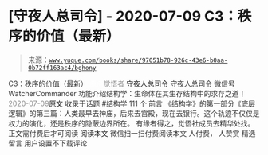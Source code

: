 # [守夜人总司令] - 2020-07-09 C3：秩序的价值（最新）

> 来源：[`www.yuque.com/books/share/97051b78-926c-43e6-b0aa-0b72ff163ac4/bghony`](https://www.yuque.com/books/share/97051b78-926c-43e6-b0aa-0b72ff163ac4/bghony)

<ne-p id="520f42f3293818f927861ebbd5b15da4_p_0" data-lake-id="520f42f3293818f927861ebbd5b15da4_p_0"><ne-text id="u357491cd" style="color: rgb(51, 51, 51);">C3：秩序的价值（最新）</ne-text></ne-p> <ne-p id="d11d9095c48220bc4f4588fa5203412f" data-lake-id="d11d9095c48220bc4f4588fa5203412f"><ne-text id="u23572b12" ne-fontsize="12" style="color: rgb(255, 255, 255);">原创</ne-text><ne-text id="u783907f8" style="color: rgb(140, 140, 140);">觉悟者</ne-text> <ne-text id="uff338544" ne-fontsize="14">守夜人总司令</ne-text></ne-p> <ne-p id="1323e360182291fca22c8013ca3b8ad3" data-lake-id="1323e360182291fca22c8013ca3b8ad3"><ne-text id="ue62a4986" ne-fontsize="14" ne-bold="true" style="color: rgb(51, 51, 51);">守夜人总司令</ne-text></ne-p> <ne-p id="b98cc0be669e1ef221c4a655c50a8d72" data-lake-id="b98cc0be669e1ef221c4a655c50a8d72"><ne-text id="uc61d3598" ne-fontsize="14" style="color: rgb(51, 51, 51);">微信号</ne-text><ne-text id="ua2ea2a60" ne-fontsize="14" style="color: rgb(51, 51, 51);">WatcherCommander</ne-text></ne-p> <ne-p id="425fd4c158450df6ae4249d9f442c292" data-lake-id="425fd4c158450df6ae4249d9f442c292"><ne-text id="u17933534" ne-fontsize="14" style="color: rgb(51, 51, 51);">功能介绍</ne-text><ne-text id="uaa2bacde" ne-fontsize="14" style="color: rgb(51, 51, 51);">结构学：生命体在其生存结构中的求存之道！</ne-text></ne-p> <ne-p id="96c8ff2e29477b69aec055f2fe85d3f1" data-lake-id="96c8ff2e29477b69aec055f2fe85d3f1"><ne-text id="udb83cd52" style="color: rgb(140, 140, 140);">2020-07-09</ne-text>[<ne-text id="ubb97d88f" ne-fontsize="14">原文</ne-text>](https://mp.weixin.qq.com/s?__biz=MzAxNDk1NjI2Mw==&mid=2247485403&idx=1&sn=c9688c8d575a24618938330c4c315a0e&chksm=9b8a2453acfdad45063e46b8cdb4c0cfcb95a2b39aecda10a95f9f2082a6f10c606993b426eb&scene=27#wechat_redirect&cpage=182)</ne-p> <ne-p id="e6010d70ec0281fe0fa2abe58201e900" data-lake-id="e6010d70ec0281fe0fa2abe58201e900"><ne-text id="u14bd7dcb" style="color: rgb(51, 51, 51);">收录于话题</ne-text></ne-p> <ne-p id="4da7101a927b6e70e1b10eb719eba717" data-lake-id="4da7101a927b6e70e1b10eb719eba717"><ne-text id="u0b230266" style="color: rgb(51, 51, 51);">#结构学</ne-text></ne-p> <ne-p id="11b6802438dee183590ebdac68c22069" data-lake-id="11b6802438dee183590ebdac68c22069"><ne-text id="u7a37f1a8" style="color: rgb(51, 51, 51);">111 个</ne-text></ne-p> <ne-p id="3c87b900cb7393100820e68d27b83738" data-lake-id="3c87b900cb7393100820e68d27b83738"><ne-text id="u1fa3b397" style="color: rgb(51, 51, 51);">前言</ne-text></ne-p> <ne-p id="7a0c7b2afc1f33c788fc70d72398b6e5" data-lake-id="7a0c7b2afc1f33c788fc70d72398b6e5"><ne-text id="u5137277f" style="color: rgb(51, 51, 51);">《结构学》的第一部分《底层逻辑》的第三篇：人类最早去神庙，后来去宫殿，现在去银行。这个轨迹不仅仅是权力的演化，还是秩序的隐蔽边界所在。</ne-text></ne-p> <ne-p id="933ed51c204eb31453bec7d269f06994" data-lake-id="933ed51c204eb31453bec7d269f06994"><ne-text id="u9fe110d9" style="color: rgb(51, 51, 51);">有缘者得之，觉悟社成员去精华处找。</ne-text></ne-p> <ne-p id="f187c6e18ae4fcdec374b943c51a598d" data-lake-id="f187c6e18ae4fcdec374b943c51a598d" ne-alignment="center"><ne-text id="u108d4301" style="color: rgb(51, 51, 51);">正文需付费后才可阅读</ne-text></ne-p> <ne-p id="2e19ddf8ccdea0c3d869c70123999018" data-lake-id="2e19ddf8ccdea0c3d869c70123999018" ne-alignment="center"><ne-text id="u304a8faf">阅读本文</ne-text></ne-p> <ne-p id="d4c4fbc2c7170442bf1bc24a2acd5124" data-lake-id="d4c4fbc2c7170442bf1bc24a2acd5124" ne-alignment="center"><ne-text id="u5ea8e3af" style="color: rgb(51, 51, 51);">微信扫一扫付费阅读本文</ne-text></ne-p> <ne-p id="0081c3eabcfc720eb550c06430985c7b" data-lake-id="0081c3eabcfc720eb550c06430985c7b" ne-alignment="center"><ne-text id="u44abbcbf" style="color: rgb(51, 51, 51);">人付费</ne-text><ne-text id="u787764ea" ne-fontsize="13" style="color: rgb(51, 51, 51);">， 人赞赏</ne-text></ne-p> <ne-h3 id="iPf7X" data-lake-id="iPf7X"><ne-heading-ext><ne-heading-anchor></ne-heading-anchor><ne-heading-fold></ne-heading-fold></ne-heading-ext><ne-heading-content><ne-text id="u686c0fd7" ne-fontsize="16" style="color: rgb(51, 51, 51);">精选留言</ne-text></ne-heading-content></ne-h3> <ne-p id="63f60cd2124ddd7eb8f78825db0424cc" data-lake-id="63f60cd2124ddd7eb8f78825db0424cc"><ne-text id="u99d6d850" style="color: rgb(51, 51, 51);">用户设置不下载评论</ne-text></ne-p>